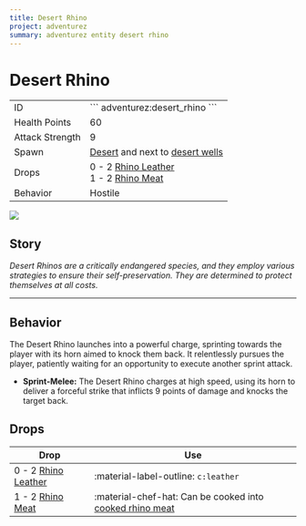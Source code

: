 ```yaml
---
title: Desert Rhino
project: adventurez
summary: adventurez entity desert rhino
---
```

# Desert Rhino
<div class="combi">
<div class="divthing">
<table class="tablething">
    <tbody>
        <tr>
            <td class="first-column">ID</td>
            <td class="second-column">
            ```
            adventurez:desert_rhino
            ```
            </td>
        </tr>
        <tr id="linear-top">
            <td class="first-column">Health Points</td>
            <td class="second-column">60</td>
        </tr>
        <tr id="linear-top">
            <td class="first-column">Attack Strength</td>
            <td class="second-column">9</td>
        </tr>
        <tr id="linear-top">
            <td class="first-column">Spawn</td>
            <td class="second-column"><a href="https://minecraft.wiki/w/Desert" target="_blank">Desert</a> and next to <a href="../../Structures/Desert_Well/">desert wells</a></td>
        </tr>
        <tr id="linear-top">
            <td class="first-column">Drops</td>
            <td class="second-column">0 - 2 <a href="../../Items/Rhino_Leather/">Rhino Leather</a><br>1 - 2 <a href="../../Items/Rhino_Meat/">Rhino Meat</a></td>
        </tr>
        <tr id="linear-top">
            <td class="first-column">Behavior</td>
            <td class="second-column">Hostile</td>
        </tr>
    </tbody>
</table>
</div>
<div class="div-img-center">
<img src="/wiki/assets/adventurez/entities/desert_rhino.png" loading="lazy" />
</div>
</div>

## Story

*Desert Rhinos are a critically endangered species, and they employ various strategies to ensure their self-preservation. They are determined to protect themselves at all costs.*

---

## Behavior

The Desert Rhino launches into a powerful charge, sprinting towards the player with its horn aimed to knock them back. It relentlessly pursues the player, patiently waiting for an opportunity to execute another sprint attack.

* **Sprint-Melee:** The Desert Rhino charges at high speed, using its horn to deliver a forceful strike that inflicts 9 points of damage and knocks the target back.

## Drops
| Drop                                                         | Use                                                                                                   |
| ------------------------------------------------------------ | ----------------------------------------------------------------------------------------------------- |
| 0 - 2 <a href="../../Items/Rhino_Leather/">Rhino Leather</a> | :material-label-outline: `c:leather`                                                                  |
| 1 - 2 <a href="../../Items/Rhino_Meat/">Rhino Meat</a>       | :material-chef-hat: Can be cooked into <a href="../../Items/Cooked_Rhino_Meat/">cooked rhino meat</a> |